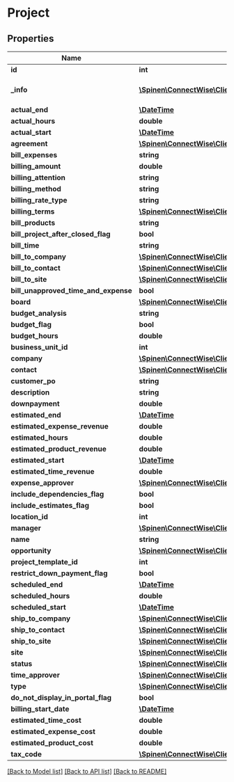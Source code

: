 # Project

## Properties
Name | Type | Description | Notes
------------ | ------------- | ------------- | -------------
**id** | **int** |  | [optional] 
**_info** | [**\Spinen\ConnectWise\Clients\Sales\Spinen\ConnectWise\Clients\Sales\Model\Metadata**](Metadata.md) | Metadata of the entity | [optional] 
**actual_end** | [**\DateTime**](\DateTime.md) |  | [optional] 
**actual_hours** | **double** |  | [optional] 
**actual_start** | [**\DateTime**](\DateTime.md) |  | [optional] 
**agreement** | [**\Spinen\ConnectWise\Clients\Sales\Spinen\ConnectWise\Clients\Sales\Model\AgreementReference**](AgreementReference.md) |  | [optional] 
**bill_expenses** | **string** |  | [optional] 
**billing_amount** | **double** |  | [optional] 
**billing_attention** | **string** |  | [optional] 
**billing_method** | **string** |  | 
**billing_rate_type** | **string** |  | [optional] 
**billing_terms** | [**\Spinen\ConnectWise\Clients\Sales\Spinen\ConnectWise\Clients\Sales\Model\BillingTermsReference**](BillingTermsReference.md) |  | [optional] 
**bill_products** | **string** |  | [optional] 
**bill_project_after_closed_flag** | **bool** |  | [optional] 
**bill_time** | **string** |  | [optional] 
**bill_to_company** | [**\Spinen\ConnectWise\Clients\Sales\Spinen\ConnectWise\Clients\Sales\Model\CompanyReference**](CompanyReference.md) |  | [optional] 
**bill_to_contact** | [**\Spinen\ConnectWise\Clients\Sales\Spinen\ConnectWise\Clients\Sales\Model\ContactReference**](ContactReference.md) |  | [optional] 
**bill_to_site** | [**\Spinen\ConnectWise\Clients\Sales\Spinen\ConnectWise\Clients\Sales\Model\SiteReference**](SiteReference.md) |  | [optional] 
**bill_unapproved_time_and_expense** | **bool** |  | [optional] 
**board** | [**\Spinen\ConnectWise\Clients\Sales\Spinen\ConnectWise\Clients\Sales\Model\ProjectBoardReference**](ProjectBoardReference.md) |  | 
**budget_analysis** | **string** |  | [optional] 
**budget_flag** | **bool** |  | [optional] 
**budget_hours** | **double** |  | [optional] 
**business_unit_id** | **int** |  | [optional] 
**company** | [**\Spinen\ConnectWise\Clients\Sales\Spinen\ConnectWise\Clients\Sales\Model\CompanyReference**](CompanyReference.md) |  | 
**contact** | [**\Spinen\ConnectWise\Clients\Sales\Spinen\ConnectWise\Clients\Sales\Model\ContactReference**](ContactReference.md) |  | [optional] 
**customer_po** | **string** |  | [optional] 
**description** | **string** |  | [optional] 
**downpayment** | **double** |  | [optional] 
**estimated_end** | [**\DateTime**](\DateTime.md) |  | 
**estimated_expense_revenue** | **double** |  | [optional] 
**estimated_hours** | **double** |  | [optional] 
**estimated_product_revenue** | **double** |  | [optional] 
**estimated_start** | [**\DateTime**](\DateTime.md) |  | 
**estimated_time_revenue** | **double** |  | [optional] 
**expense_approver** | [**\Spinen\ConnectWise\Clients\Sales\Spinen\ConnectWise\Clients\Sales\Model\MemberReference**](MemberReference.md) |  | [optional] 
**include_dependencies_flag** | **bool** |  | [optional] 
**include_estimates_flag** | **bool** |  | [optional] 
**location_id** | **int** |  | [optional] 
**manager** | [**\Spinen\ConnectWise\Clients\Sales\Spinen\ConnectWise\Clients\Sales\Model\MemberReference**](MemberReference.md) |  | [optional] 
**name** | **string** |  | 
**opportunity** | [**\Spinen\ConnectWise\Clients\Sales\Spinen\ConnectWise\Clients\Sales\Model\OpportunityReference**](OpportunityReference.md) |  | [optional] 
**project_template_id** | **int** |  | [optional] 
**restrict_down_payment_flag** | **bool** |  | [optional] 
**scheduled_end** | [**\DateTime**](\DateTime.md) |  | [optional] 
**scheduled_hours** | **double** |  | [optional] 
**scheduled_start** | [**\DateTime**](\DateTime.md) |  | [optional] 
**ship_to_company** | [**\Spinen\ConnectWise\Clients\Sales\Spinen\ConnectWise\Clients\Sales\Model\CompanyReference**](CompanyReference.md) |  | [optional] 
**ship_to_contact** | [**\Spinen\ConnectWise\Clients\Sales\Spinen\ConnectWise\Clients\Sales\Model\ContactReference**](ContactReference.md) |  | [optional] 
**ship_to_site** | [**\Spinen\ConnectWise\Clients\Sales\Spinen\ConnectWise\Clients\Sales\Model\SiteReference**](SiteReference.md) |  | [optional] 
**site** | [**\Spinen\ConnectWise\Clients\Sales\Spinen\ConnectWise\Clients\Sales\Model\SiteReference**](SiteReference.md) |  | [optional] 
**status** | [**\Spinen\ConnectWise\Clients\Sales\Spinen\ConnectWise\Clients\Sales\Model\ProjectStatusReference**](ProjectStatusReference.md) |  | [optional] 
**time_approver** | [**\Spinen\ConnectWise\Clients\Sales\Spinen\ConnectWise\Clients\Sales\Model\MemberReference**](MemberReference.md) |  | [optional] 
**type** | [**\Spinen\ConnectWise\Clients\Sales\Spinen\ConnectWise\Clients\Sales\Model\ProjectTypeReference**](ProjectTypeReference.md) |  | [optional] 
**do_not_display_in_portal_flag** | **bool** |  | [optional] 
**billing_start_date** | [**\DateTime**](\DateTime.md) |  | [optional] 
**estimated_time_cost** | **double** |  | [optional] 
**estimated_expense_cost** | **double** |  | [optional] 
**estimated_product_cost** | **double** |  | [optional] 
**tax_code** | [**\Spinen\ConnectWise\Clients\Sales\Spinen\ConnectWise\Clients\Sales\Model\TaxCodeReference**](TaxCodeReference.md) |  | [optional] 

[[Back to Model list]](../README.md#documentation-for-models) [[Back to API list]](../README.md#documentation-for-api-endpoints) [[Back to README]](../README.md)



